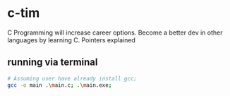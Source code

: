 # c-tim

C Programming will increase career options. Become a better dev in other languages by learning C. Pointers explained

## running via terminal

```sh
# Assuming user have already install gcc;
gcc -o main .\main.c; .\main.exe;
```
